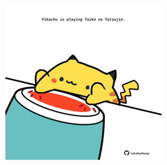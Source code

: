 <!-- built at 05/07/2022, 23:00:56 UTC -->
<p align="center">
  <img width="500" height="500" src="./ReadmeImage.svg">
</p>
